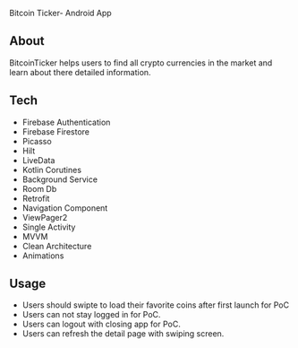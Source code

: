 Bitcoin Ticker- Android App

## About
BitcoinTicker helps users to find all crypto currencies in the market and learn about there detailed information.

## Tech

- Firebase Authentication
- Firebase Firestore
- Picasso
- Hilt
- LiveData
- Kotlin Corutines
- Background Service
- Room Db
- Retrofit
- Navigation Component
- ViewPager2
- Single Activity
- MVVM
- Clean Architecture
- Animations

## Usage
- Users should swipte to load their favorite coins after first launch for PoC
- Users can not stay logged in for PoC.
- Users can logout with closing app for PoC.
- Users can refresh the detail page with swiping screen.
